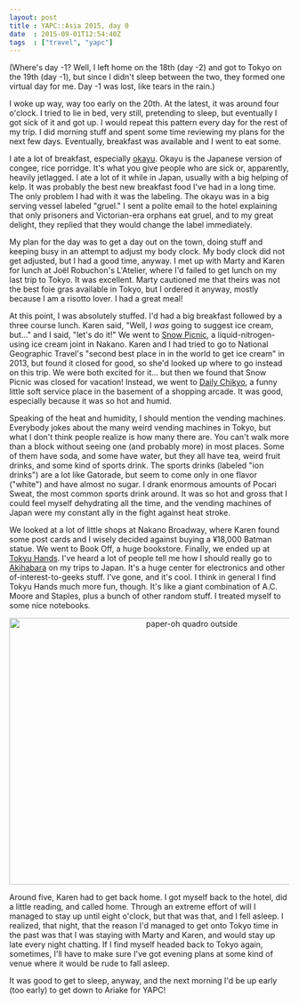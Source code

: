 ```yaml
---
layout: post
title : YAPC::Asia 2015, day 0
date  : 2015-09-01T12:54:40Z
tags  : ["travel", "yapc"]
---
```

(Where's day -1?  Well, I left home on the 18th (day -2) and got to Tokyo on
the 19th (day -1), but since I didn't sleep between the two, they formed one
virtual day for me.  Day -1 was lost, like tears in the rain.)

I woke up way, way too early on the 20th.  At the latest, it was around four
o'clock.  I tried to lie in bed, very still, pretending to sleep, but
eventually I got sick of it and got up.  I would repeat this pattern every day
for the rest of my trip.  I did morning stuff and spent some time reviewing my
plans for the next few days.  Eventually, breakfast was available and I went to
eat some.

I ate a lot of breakfast, especially
[okayu](https://en.wikipedia.org/wiki/Okayu).  Okayu is the Japanese version of
congee, rice porridge.  It's what you give people who are sick or, apparently,
heavily jetlagged.  I ate a lot of it while in Japan, usually with a big
helping of kelp.  It was probably the best new breakfast food I've had in a
long time.  The only problem I had with it was the labeling.  The okayu was in
a big serving vessel labeled "gruel."  I sent a polite email to the hotel
explaining that only prisoners and Victorian-era orphans eat gruel, and to my
great delight, they replied that they would change the label immediately.

My plan for the day was to get a day out on the town, doing stuff and keeping
busy in an attempt to adjust my body clock.  My body clock did not get
adjusted, but I had a good time, anyway.  I met up with Marty and Karen for
lunch at Joël Robuchon's L'Atelier, where I'd failed to get lunch on my last
trip to Tokyo.  It was excellent.  Marty cautioned me that theirs was not the
best foie gras available in Tokyo, but I ordered it anyway, mostly because I am
a risotto lover.  I had a great meal!

At this point, I was absolutely stuffed.  I'd had a big breakfast followed by a
three course lunch.  Karen said, "Well, I *was* going to suggest ice cream,
but…" and I said, "let's do it!"  We went to [Snow
Picnic](http://www.yelp.com/biz/%E3%82%B9%E3%83%8E%E3%83%BC%E3%83%94%E3%82%AF%E3%83%8B%E3%83%83%E3%82%AF-%E4%B8%AD%E9%87%8E%E5%8C%BA),
a liquid-nitrogen-using ice cream joint in Nakano.  Karen and I had tried to go
to National Geographic Travel's "second best place in in the world to get ice
cream" in 2013, but found it closed for good, so she'd looked up where to go
instead on this trip.  We were both excited for it… but then we found that Snow
Picnic was closed for vacation!  Instead, we went to [Daily
Chikyo](http://www.yelp.com/biz/%E3%83%87%E3%82%A4%E3%83%AA%E3%83%BC%E3%83%81%E3%82%B3-%E4%B8%AD%E9%87%8E%E5%8C%BA-2),
a funny little soft service place in the basement of a shopping arcade.  It was
good, especially because it was so hot and humid.

Speaking of the heat and humidity, I should mention the vending machines.
Everybody jokes about the many weird vending machines in Tokyo, but what I
don't think people realize is how many there are.  You can't walk more than a
block without seeing one (and probably more) in most places.  Some of them have
soda, and some have water, but they all have tea, weird fruit drinks, and
some kind of sports drink.  The sports drinks (labeled "ion drinks") are a lot
like Gatorade, but seem to come only in one flavor ("white") and have almost no
sugar.  I drank enormous amounts of Pocari Sweat, the most common sports drink
around.  It was so hot and gross that I could feel myself dehydrating all the
time, and the vending machines of Japan were my constant ally in the fight
against heat stroke.

We looked at a lot of little shops at Nakano Broadway, where Karen found some
post cards and I wisely decided against buying a ¥18,000 Batman statue.  We
went to Book Off, a huge bookstore.  Finally, we ended up at [Tokyu
Hands](https://en.wikipedia.org/wiki/Tokyu_Hands).  I've heard a lot of people
tell me how I should really go to
[Akihabara](https://en.wikipedia.org/wiki/Akihabara) on my trips to Japan.
It's a huge center for electronics and other of-interest-to-geeks stuff.  I've
gone, and it's cool.  I think in general I find Tokyu Hands much more fun,
though.  It's like a giant combination of A.C. Moore and Staples, plus a bunch
of other random stuff.  I treated myself to some nice notebooks.

<center>
<a data-flickr-embed="true" data-header="false" data-footer="false"
data-context="false"
href="https://www.flickr.com/photos/rjbs/20919393901/in/dateposted-public/"
title="paper-oh quadro outside"><img
src="https://farm1.staticflickr.com/679/20919393901_9c27eaeeac_z.jpg"
width="640" height="480" alt="paper-oh quadro outside"></a><script async
src="//embedr.flickr.com/assets/client-code.js" charset="utf-8"></script>
</center>

Around five, Karen had to get back home.  I got myself back to the hotel, did a
little reading, and called home.  Through an extreme effort of will I managed
to stay up until eight o'clock, but that was that, and I fell asleep.  I
realized, that night, that the reason I'd managed to get onto Tokyo time in the
past was that I was staying with Marty and Karen, and would stay up late every
night chatting.  If I find myself headed back to Tokyo again, sometimes, I'll
have to make sure I've got evening plans at some kind of venue where it would
be rude to fall asleep.

It was good to get to sleep, anyway, and the next morning I'd be up early (too
early) to get down to Ariake for YAPC!

